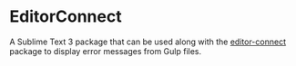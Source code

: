 # EditorConnect

A Sublime Text 3 package that can be used along with the [editor-connect](https://github.com/anthonykoch/editor-connect) package to display error messages from Gulp files.
